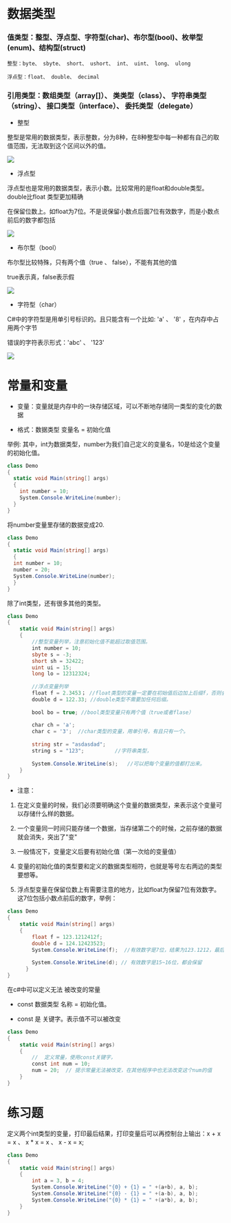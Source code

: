 # 数据类型

### 值类型：整型、浮点型、字符型(char)、布尔型(bool)、枚举型(enum)、结构型(struct)
    
    整型：byte、 sbyte、 short、 ushort、 int、 uint、 long、 ulong
    
    浮点型：float、 double、 decimal
   
### 引用类型：数组类型（array[]）、 类类型（class）、 字符串类型（string）、 接口类型（interface）、 委托类型（delegate）

* 整型

整型是常用的数据类型，表示整数，分为8种，在8种整型中每一种都有自己的取值范围，无法取到这个区间以外的值。

![](http://i2.muimg.com/591195/74fa440ea9976d8a.png)

* 浮点型

浮点型也是常用的数据类型，表示小数。比较常用的是float和double类型。double比float 类型更加精确

在保留位数上。如float为7位。不是说保留小数点后面7位有效数字，而是小数点前后的数字都包括

![](http://i2.muimg.com/591195/d8e91906c1e42d09.png)

* 布尔型（bool）

布尔型比较特殊，只有两个值（true 、 false），不能有其他的值

true表示真，false表示假

![](http://nts.newbieol.com/static/k30/unity_csharp/2,%E6%95%B0%E6%8D%AE%E7%B1%BB%E5%9E%8B/images/05.png)

* 字符型（char）

C#中的字符型是用单引号标识的。且只能含有一个比如: 'a' 、 '8' ，在内存中占用两个字节

错误的字符表示形式：'abc' 、 '123'

![](http://nts.newbieol.com/static/k30/unity_csharp/2,%E6%95%B0%E6%8D%AE%E7%B1%BB%E5%9E%8B/images/06.png)


# 常量和变量

* 变量：变量就是内存中的一块存储区域，可以不断地存储同一类型的变化的数据

* 格式：数据类型 变量名 = 初始化值

举例:
其中，int为数据类型，number为我们自己定义的变量名，10是给这个变量的初始化值。

```c#
class Demo
{
  static void Main(string[] args)
  {
    int number = 10;
    System.Console.WriteLine(number);
  }
}
```

将number变量里存储的数据变成20.

```c#
class Demo
{
  static void Main(string[] args)
  {
  int number = 10;
  number = 20;
  System.Console.WriteLine(number);
  }
}
```

除了int类型，还有很多其他的类型。

```c#
class Demo
{
    static void Main(string[] args)
    {
        //整型变量列举，注意初始化值不能超过取值范围。
        int number = 10;
        sbyte s = -3;
        short sh = 32422;
        uint ui = 15;
        long lo = 12312324;
        
        //浮点变量列举
        float f = 2.3453； //float类型的变量一定要在初始值后边加上后缀f，否则会被认为是double
        double d = 122.33; //double类型不需要加任何后缀。
        
        bool bo = true; //bool类型变量只有两个值（true或者flase）
        
        char ch = 'a';
        char c = '3';  //char类型的变量，用单引号，有且只有一个。
        
        string str = "asdasdad";
        string s = "123";          //字符串类型，
        
        System.Console.WriteLine(s);   //可以把每个变量的值都打出来。
    }
}
```

* 注意：

1. 在定义变量的时候，我们必须要明确这个变量的数据类型，来表示这个变量可以存储什么样的数据。

1. 一个变量同一时间只能存储一个数据，当存储第二个的时候，之前存储的数据就会消失，突出了"变"

1. 一般情况下，变量定义后要有初始化值（第一次给的变量值）

1. 变量的初始化值的类型要和定义的数据类型相符，也就是等号左右两边的类型要想等。

1. 浮点型变量在保留位数上有需要注意的地方，比如float为保留7位有效数字。这7位包括小数点前后的数字，举例：

```c#
class Demo
{
    static void Main(string[] args)
    {
        float f = 123.1212412f;
        double d = 124.12423523;
        System.Console.WriteLine(f);  //有效数字是7位，结果为123.1212，最后一位小数会四舍五入
        
        System.Console.WriteLine(d); // 有效数字是15~16位，都会保留
      }
}
```

在c#中可以定义无法 被改变的常量

* const 数据类型 名称 = 初始化值。

* const 是 关键字。表示值不可以被改变

```c#
class Demo
{
    static void Main(string[] args)
    {
        //  定义常量，使用const关键字，
        const int num = 10;
        num = 20;  // 提示常量无法被改变，在其他程序中也无法改变这个num的值
    }
}
```


# 练习题

定义两个int类型的变量，打印最后结果，打印变量后可以再控制台上输出：x + x = x 、 x * x = x 、 x - x = x;

```c#
class Demo
{
    static void Main(string[] args)
    {
        int a = 3, b = 4;
        System.Console.WriteLine("{0} + {1} = " +(a+b), a, b);
        System.Console.WriteLine("{0} - {1} = " +(a-b), a, b);
        System.Console.WriteLine("{0} * {1} = " +(a*b), a, b);
    }
}
```
 



























  

    
